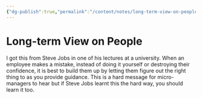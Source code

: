 ```yaml
---
{"dg-publish":true,"permalink":"/content/notes/long-term-view-on-people/","noteIcon":""}
---
```


# Long-term View on People

I got this from Steve Jobs in one of his lectures at a university. When an employee makes a mistake, instead of doing it yourself or destroying their confidence, it is best to build them up by letting them figure out the right thing to as you provide guidance. This is a hard message for micro-managers to hear but if Steve Jobs learnt this the hard way, you should learn it too.